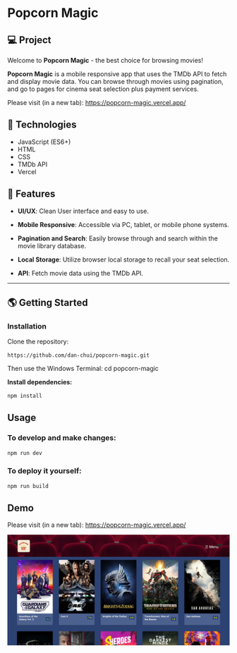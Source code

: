 # Popcorn Magic

## 💻 Project
Welcome to **Popcorn Magic** - the best choice for browsing movies!

**Popcorn Magic** is a mobile responsive app that uses the TMDb API to fetch and display movie data. You can browse through movies using pagination, and go to pages for cinema seat selection plus payment services.

Please visit (in a new tab): https://popcorn-magic.vercel.app/

## 🚀 Technologies

- JavaScript (ES6+)
- HTML
- CSS
- TMDb API
- Vercel

## 💫 Features

- **UI/UX**: Clean User interface and easy to use.

- **Mobile Responsive**: Accessible via PC, tablet, or mobile phone systems.
  
- **Pagination and Search**: Easily browse through and search within the movie library database.

- **Local Storage**: Utilize browser local storage to recall your seat selection.

- **API**: Fetch movie data using the TMDb API.

---

## 🌎 Getting Started

### Installation

Clone the repository:

```
https://github.com/dan-chui/popcorn-magic.git
```

Then use the Windows Terminal: cd popcorn-magic


**Install dependencies:**

```
npm install
```

## Usage
### To develop and make changes:

```
npm run dev
```

### To deploy it yourself:

```
npm run build
```
## Demo

Please visit (in a new tab): https://popcorn-magic.vercel.app/

![](/assets/screenshot.webp)
